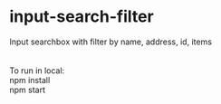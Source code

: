 # input-search-filter
Input searchbox with filter by name, address, id, items <br><br><br>
To run in local: <br> npm install <br> npm start